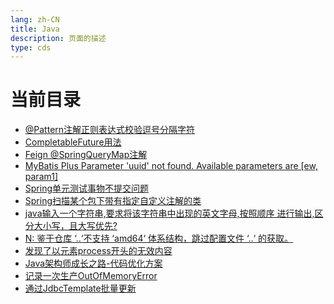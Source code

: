 ```yaml
---
lang: zh-CN    
title: Java  
description: 页面的描述   
type: cds
---
```


# 当前目录

- [@Pattern注解正则表达式校验逗号分隔字符](@Pattern注解正则表达式校验逗号分隔字符.md)  
- [CompletableFuture用法](CompletableFuture用法.md)  
- [Feign @SpringQueryMap注解](Feign@SpringQueryMap注解.md)  
- [MyBatis Plus Parameter 'uuid' not found. Available parameters are [ew, param1]](MyBatisBindingExceptionParameterXXXNotFound.md)  
- [Spring单元测试事物不提交问题](Spring单元测试事物不提交问题.md)  
- [Spring扫描某个包下带有指定自定义注解的类](Spring扫描某个包下带有指定自定义注解的类.md)  
- [java输入一个字符串,要求将该字符串中出现的英文字母,按照顺序 进行输出,区分大小写，且大写优先?](java输入一个字符串,要求将该字符串中出现的英文字母,按照顺序进行输出,区分大小写,且大写优先.md)  
- [N: 鉴于仓库 ‘..‘不支持 ‘amd64‘ 体系结构，跳过配置文件 ‘..‘ 的获取。](仓库不支持amd64体系结构，跳过配置文件..的获取.md)  
- [发现了以元素process开头的无效内容](发现了以元素process开头的无效内容.md)  
- [Java架构师成长之路-代码优化方案](架构师成长之路.md)  
- [记录一次生产OutOfMemoryError](记录一次生产OutOfMemoryError.md)  
- [通过JdbcTemplate批量更新](通过JdbcTemplate批量更新.md)  

<Comment></Comment>

